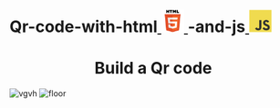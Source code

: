 # Qr-code-with-html<a href="https://www.w3.org/html/" target="_blank" rel="noreferrer"> <img src="https://raw.githubusercontent.com/devicons/devicon/master/icons/html5/html5-original-wordmark.svg" alt="html5" width="40" height="40"/> </a>-and-js<a href="https://developer.mozilla.org/en-US/docs/Web/JavaScript" target="_blank" rel="noreferrer"> <img src="https://raw.githubusercontent.com/devicons/devicon/master/icons/javascript/javascript-original.svg" alt="javascript" width="40" height="40"/> </a>
<h1 align="center">Build a Qr code</h1>

![vgvh](https://user-images.githubusercontent.com/67673221/140088480-6d24937e-ac18-40d2-9212-d42d76061017.JPG)
![floor](https://user-images.githubusercontent.com/67673221/140327889-8896ec15-b381-42c2-8ffa-4102416f1c6f.jpg)
